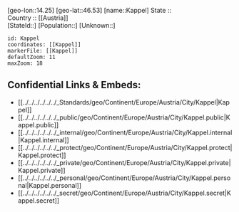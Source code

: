 ﻿---
location: [46.53,14.25] 
mapzoom: [7,12] 
mapmarker: city 
type: City
tags:
- geo/City


SpocWebEntityId: 31298
isDeleted: false
confidential: public

---
[geo-lon::14.25] 
[geo-lat::46.53] 
[name::Kappel] 
State ::  
Country :: [[Austria]]  
[StateId::] 
[Population::] 
[Unknown::] 


```leaflet
id: Kappel
coordinates: [[Kappel]] 
markerFile: [[Kappel]] 
defaultZoom: 11 
maxZoom: 18
```


## Confidential Links & Embeds: 
- [[../../../../../../_Standards/geo/Continent/Europe/Austria/City/Kappel|Kappel]] 
- [[../../../../../../_public/geo/Continent/Europe/Austria/City/Kappel.public|Kappel.public]] 
- [[../../../../../../_internal/geo/Continent/Europe/Austria/City/Kappel.internal|Kappel.internal]] 
- [[../../../../../../_protect/geo/Continent/Europe/Austria/City/Kappel.protect|Kappel.protect]] 
- [[../../../../../../_private/geo/Continent/Europe/Austria/City/Kappel.private|Kappel.private]] 
- [[../../../../../../_personal/geo/Continent/Europe/Austria/City/Kappel.personal|Kappel.personal]] 
- [[../../../../../../_secret/geo/Continent/Europe/Austria/City/Kappel.secret|Kappel.secret]] 
